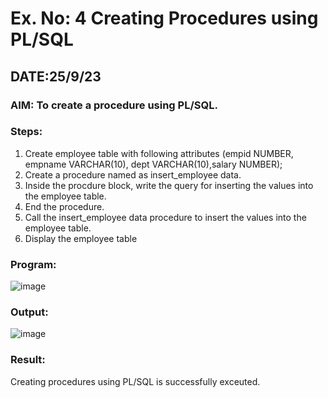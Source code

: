 # Ex. No: 4 Creating Procedures using PL/SQL
## DATE:25/9/23
### AIM: To create a procedure using PL/SQL.

### Steps:
1. Create employee table with following attributes (empid NUMBER, empname VARCHAR(10), dept VARCHAR(10),salary NUMBER);
2. Create a procedure named as insert_employee data.
3. Inside the procdure block, write the query for inserting the values into the employee table.
4. End the procedure.
5. Call the insert_employee data procedure to insert the values into the employee table.
6. Display the employee table

### Program:
![image](https://github.com/BalaSathiesh/Ex-No-4-Creating-Procedures-using-PL-SQL/assets/128462891/e3300bfc-eba8-469d-a05a-fa4ecee4112b)

### Output:
![image](https://github.com/BalaSathiesh/Ex-No-4-Creating-Procedures-using-PL-SQL/assets/128462891/36facf1b-e755-401d-9dc2-01d07a578a26)

### Result:
Creating procedures using PL/SQL is successfully exceuted.
